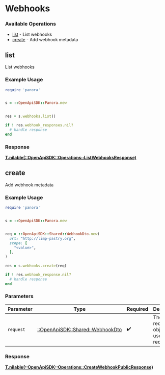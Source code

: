 # Webhooks


### Available Operations

* [list](#list) - List webhooks
* [create](#create) - Add webhook metadata

## list

List webhooks

### Example Usage

```ruby
require 'panora'


s = ::OpenApiSDK::Panora.new

    
res = s.webhooks.list()

if ! res.webhook_responses.nil?
  # handle response
end

```


### Response

**[T.nilable(::OpenApiSDK::Operations::ListWebhooksResponse)](../../models/operations/listwebhooksresponse.md)**


## create

Add webhook metadata

### Example Usage

```ruby
require 'panora'


s = ::OpenApiSDK::Panora.new


req = ::OpenApiSDK::Shared::WebhookDto.new(
  url: "http://limp-pastry.org",
  scope: [
    "<value>",
  ],
)
    
res = s.webhooks.create(req)

if ! res.webhook_response.nil?
  # handle response
end

```

### Parameters

| Parameter                                                             | Type                                                                  | Required                                                              | Description                                                           |
| --------------------------------------------------------------------- | --------------------------------------------------------------------- | --------------------------------------------------------------------- | --------------------------------------------------------------------- |
| `request`                                                             | [::OpenApiSDK::Shared::WebhookDto](../../models/shared/webhookdto.md) | :heavy_check_mark:                                                    | The request object to use for the request.                            |


### Response

**[T.nilable(::OpenApiSDK::Operations::CreateWebhookPublicResponse)](../../models/operations/createwebhookpublicresponse.md)**

